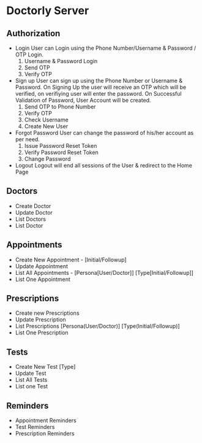# Doctorly Server

## Authorization
- Login
User can Login using the Phone Number/Username & Password / OTP Login.
    1. Username & Password Login
    2. Send OTP
    3. Verify OTP
- Sign up
User can sign up using the Phone Number or Username & Password. On Signing Up the user will receive an OTP which will be verified, on verifiying user will enter the password. On Successful Validation of Password, User Account will be created.
    1. Send OTP to Phone Number
    2. Verify OTP
    3. Check Username
    4. Create New User
- Forgot Password
User can change the password of his/her account as per need.
    1. Issue Password Reset Token
    2. Verify Password Reset Token
    3. Change Password
- Logout
Logout will end all sessions of the User & redirect to the Home Page

## Doctors
- Create Doctor
- Update Doctor
- List Doctors
- List Doctor

## Appointments
- Create New Appointment - [Initial/Followup]
- Update Appointment
- List All Appointments - [Persona[User/Doctor]] [Type[Initial/Followup]]
- List One Appointment

## Prescriptions
- Create new Prescriptions
- Update Prescription
- List Prescriptions [Persona(User/Doctor)] [Type(Initial/Followup)]
- List One Prescription

## Tests
- Create New Test [Type]
- Update Test
- List All Tests
- List one Test

## Reminders
- Appointment Reminders
- Test Reminders
- Prescription Reminders